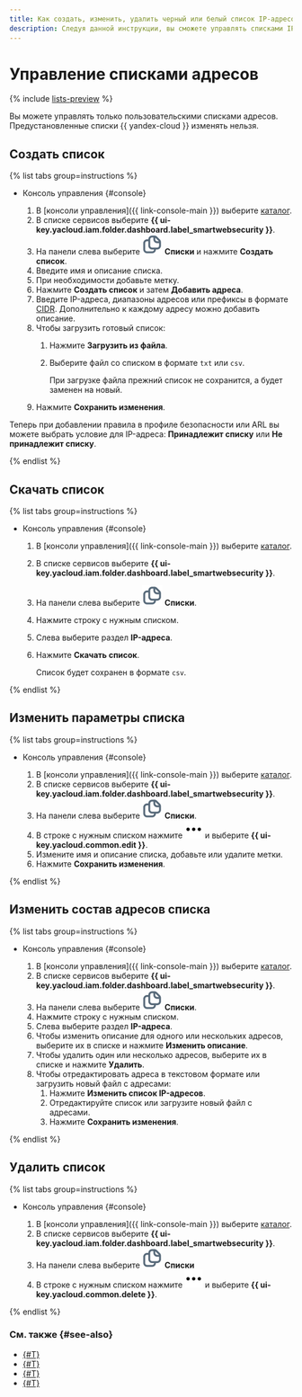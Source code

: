 ```yaml
---
title: Как создать, изменить, удалить черный или белый список IP-адресов
description: Следуя данной инструкции, вы сможете управлять списками IP-адресов.
---
```


# Управление списками адресов

{% include [lists-preview](../../_includes/smartwebsecurity/lists-preview.md) %}

Вы можете управлять только пользовательскими списками адресов. Предустановленные списки {{ yandex-cloud }} изменять нельзя.

## Создать список

{% list tabs group=instructions %}

- Консоль управления {#console}

  1. В [консоли управления]({{ link-console-main }}) выберите [каталог](../../resource-manager/concepts/resources-hierarchy.md#folder).
  1. В списке сервисов выберите **{{ ui-key.yacloud.iam.folder.dashboard.label_smartwebsecurity }}**.
  1. На панели слева выберите ![image](../../_assets/smartwebsecurity/list.svg) **Списки** и нажмите **Создать список**.
  1. Введите имя и описание списка.
  1. При необходимости добавьте метку.
  1. Нажмите **Создать список** и затем **Добавить адреса**.
  1. Введите IP-адреса, диапазоны адресов или префиксы в формате [CIDR](https://ru.wikipedia.org/wiki/Бесклассовая_адресация). Дополнительно к каждому адресу можно добавить описание.
  1. Чтобы загрузить готовый список:
     1. Нажмите **Загрузить из файла**.
     1. Выберите файл со списком в формате `txt` или `csv`.
     
        При загрузке файла прежний список не сохранится, а будет заменен на новый.
  1. Нажмите **Сохранить изменения**.

Теперь при добавлении правила в профиле безопасности или ARL вы можете выбрать условие для IP-адреса: **Принадлежит списку** или **Не принадлежит списку**.

{% endlist %}

## Скачать список

{% list tabs group=instructions %}

- Консоль управления {#console}

  1. В [консоли управления]({{ link-console-main }}) выберите [каталог](../../resource-manager/concepts/resources-hierarchy.md#folder).
  1. В списке сервисов выберите **{{ ui-key.yacloud.iam.folder.dashboard.label_smartwebsecurity }}**.
  1. На панели слева выберите ![image](../../_assets/smartwebsecurity/list.svg) **Списки**.
  1. Нажмите строку с нужным списком.
  1. Слева выберите раздел **IP-адреса**.
  1. Нажмите **Скачать список**.
     
     Список будет сохранен в формате `csv`.

{% endlist %}

## Изменить параметры списка

{% list tabs group=instructions %}

- Консоль управления {#console}

  1. В [консоли управления]({{ link-console-main }}) выберите [каталог](../../resource-manager/concepts/resources-hierarchy.md#folder).
  1. В списке сервисов выберите **{{ ui-key.yacloud.iam.folder.dashboard.label_smartwebsecurity }}**.
  1. На панели слева выберите ![image](../../_assets/smartwebsecurity/list.svg) **Списки**.
  1. В строке с нужным списком нажмите ![options](../../_assets/console-icons/ellipsis.svg) и выберите **{{ ui-key.yacloud.common.edit }}**.
  1. Измените имя и описание списка, добавьте или удалите метки.
  1. Нажмите **Сохранить изменения**.

{% endlist %}

## Изменить состав адресов списка

{% list tabs group=instructions %}

- Консоль управления {#console}

  1. В [консоли управления]({{ link-console-main }}) выберите [каталог](../../resource-manager/concepts/resources-hierarchy.md#folder).
  1. В списке сервисов выберите **{{ ui-key.yacloud.iam.folder.dashboard.label_smartwebsecurity }}**.
  1. На панели слева выберите ![image](../../_assets/smartwebsecurity/list.svg) **Списки**.
  1. Нажмите строку с нужным списком.
  1. Слева выберите раздел **IP-адреса**.
  1. Чтобы изменить описание для одного или нескольких адресов, выберите их в списке и нажмите **Изменить описание**.
  1. Чтобы удалить один или несколько адресов, выберите их в списке и нажмите **Удалить**.
  1. Чтобы отредактировать адреса в текстовом формате или загрузить новый файл с адресами:
     1. Нажмите **Изменить список IP-адресов**.
     1. Отредактируйте список или загрузите новый файл с адресами.
     1. Нажмите **Сохранить изменения**.

{% endlist %}

## Удалить список

{% list tabs group=instructions %}

- Консоль управления {#console}

  1. В [консоли управления]({{ link-console-main }}) выберите [каталог](../../resource-manager/concepts/resources-hierarchy.md#folder).
  1. В списке сервисов выберите **{{ ui-key.yacloud.iam.folder.dashboard.label_smartwebsecurity }}**.
  1. На панели слева выберите ![image](../../_assets/smartwebsecurity/list.svg) **Списки** 
  1. В строке с нужным списком нажмите ![options](../../_assets/console-icons/ellipsis.svg) и выберите **{{ ui-key.yacloud.common.delete }}**.

{% endlist %}

### См. также {#see-also}

* [{#T}](../concepts/lists.md)
* [{#T}](../concepts/conditions.md)
* [{#T}](rule-add.md)
* [{#T}](arl-rule-add.md)